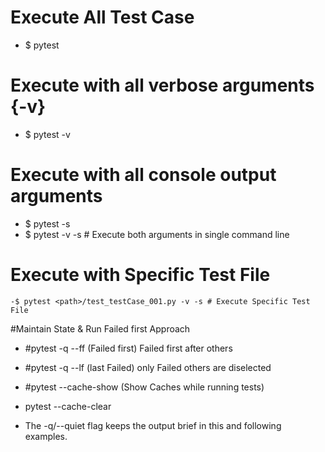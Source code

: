 # Execute All Test Case
 - $ pytest

# Execute with all verbose arguments {-v}
 - $ pytest -v

# Execute with all console output arguments
  - $ pytest -s
  - $ pytest -v -s # Execute both arguments in single command line

# Execute with Specific Test File
    -$ pytest <path>/test_testCase_001.py -v -s # Execute Specific Test File
#Maintain State & Run Failed first Approach
  - #pytest -q --ff (Failed first) Failed first after others 
  - #pytest -q --lf (last Failed) only Failed others are diselected
  - #pytest --cache-show  (Show Caches while running tests)
  - pytest --cache-clear

  - The -q/--quiet flag keeps the output brief in this and following examples.


  [Next]: https://docs.pytest.org/en/7.1.x/how-to/usage.html